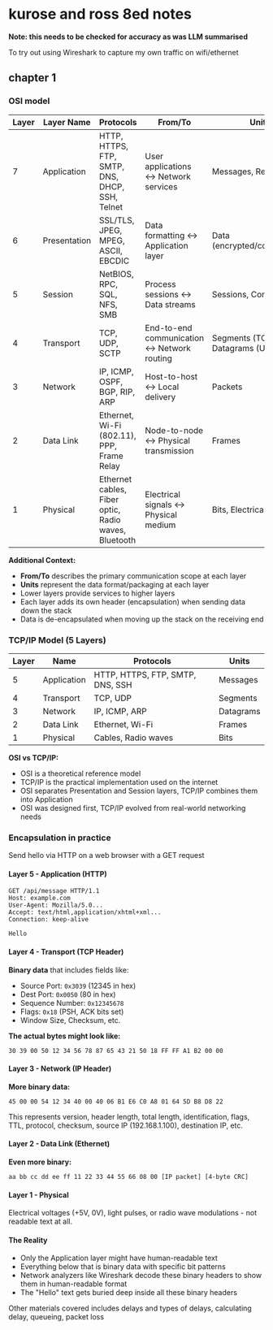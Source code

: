# kurose and ross 8ed notes

**Note: this needs to be checked for accuracy as was LLM summarised**

To try out using Wireshark to capture my own traffic on wifi/ethernet

## chapter 1

### OSI model

| Layer | Layer Name | Protocols | From/To | Units |
|-------|------------|-----------|---------|-------|
| 7 | Application | HTTP, HTTPS, FTP, SMTP, DNS, DHCP, SSH, Telnet | User applications ↔ Network services | Messages, Requests |
| 6 | Presentation | SSL/TLS, JPEG, MPEG, ASCII, EBCDIC | Data formatting ↔ Application layer | Data (encrypted/compressed) |
| 5 | Session | NetBIOS, RPC, SQL, NFS, SMB | Process sessions ↔ Data streams | Sessions, Connections |
| 4 | Transport | TCP, UDP, SCTP | End-to-end communication ↔ Network routing | Segments (TCP), Datagrams (UDP) |
| 3 | Network | IP, ICMP, OSPF, BGP, RIP, ARP | Host-to-host ↔ Local delivery | Packets |
| 2 | Data Link | Ethernet, Wi-Fi (802.11), PPP, Frame Relay | Node-to-node ↔ Physical transmission | Frames |
| 1 | Physical | Ethernet cables, Fiber optic, Radio waves, Bluetooth | Electrical signals ↔ Physical medium | Bits, Electrical signals |

**Additional Context:**
- **From/To** describes the primary communication scope at each layer
- **Units** represent the data format/packaging at each layer
- Lower layers provide services to higher layers
- Each layer adds its own header (encapsulation) when sending data down the stack
- Data is de-encapsulated when moving up the stack on the receiving end

### TCP/IP Model (5 Layers)

| Layer | Name | Protocols | Units |
|-------|------|-----------|-------|
| 5 | Application | HTTP, HTTPS, FTP, SMTP, DNS, SSH | Messages |
| 4 | Transport | TCP, UDP | Segments |
| 3 | Network | IP, ICMP, ARP | Datagrams |
| 2 | Data Link | Ethernet, Wi-Fi | Frames |
| 1 | Physical | Cables, Radio waves | Bits |

**OSI vs TCP/IP:**
- OSI is a theoretical reference model
- TCP/IP is the practical implementation used on the internet
- OSI separates Presentation and Session layers, TCP/IP combines them into Application
- OSI was designed first, TCP/IP evolved from real-world networking needs

### Encapsulation in practice

Send hello via HTTP on a web browser with a GET request

#### Layer 5 - Application (HTTP)
```
GET /api/message HTTP/1.1
Host: example.com
User-Agent: Mozilla/5.0...
Accept: text/html,application/xhtml+xml...
Connection: keep-alive

Hello
```

#### Layer 4 - Transport (TCP Header)
**Binary data** that includes fields like:
- Source Port: `0x3039` (12345 in hex)  
- Dest Port: `0x0050` (80 in hex)
- Sequence Number: `0x12345678`
- Flags: `0x18` (PSH, ACK bits set)
- Window Size, Checksum, etc.

**The actual bytes might look like:**
```
30 39 00 50 12 34 56 78 87 65 43 21 50 18 FF FF A1 B2 00 00
```

#### Layer 3 - Network (IP Header)  
**More binary data:**
```
45 00 00 54 12 34 40 00 40 06 B1 E6 C0 A8 01 64 5D B8 D8 22
```
This represents version, header length, total length, identification, flags, TTL, protocol, checksum, source IP (192.168.1.100), destination IP, etc.

#### Layer 2 - Data Link (Ethernet)
**Even more binary:**
```
aa bb cc dd ee ff 11 22 33 44 55 66 08 00 [IP packet] [4-byte CRC]
```

#### Layer 1 - Physical
Electrical voltages (+5V, 0V), light pulses, or radio wave modulations - not readable text at all.

#### The Reality
- Only the Application layer might have human-readable text
- Everything below that is binary data with specific bit patterns
- Network analyzers like Wireshark decode these binary headers to show them in human-readable format
- The "Hello" text gets buried deep inside all these binary headers

Other materials covered includes delays and types of delays, calculating delay, queueing, packet loss